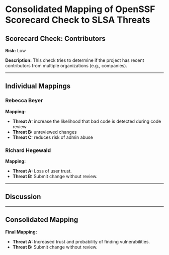 # Consolidated Mapping of OpenSSF Scorecard Check to SLSA Threats

## Scorecard Check: Contributors

**Risk:** Low

**Description:** This check tries to determine if the project has recent contributors from multiple organizations (e.g., companies).

---

## Individual Mappings

### Rebecca Beyer

**Mapping:**

- **Threat A:** increase the likelihood that bad code is detected during code review
- **Threat B:** unreviewed changes
- **Threat C:** reduces risk of admin abuse

### Richard Hegewald

**Mapping:**

- **Threat A:** Loss of user trust.
- **Threat B:** Submit change without review.

---

## Discussion

---

## Consolidated Mapping

**Final Mapping:**

- **Threat A:** Increased trust and probability of finding vulnerabilities.
- **Threat B:** Submit change without review.
